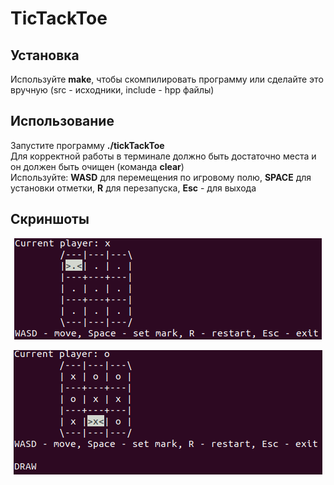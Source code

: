 # TicTackToe

## Установка
Используйте **make**, чтобы скомпилировать программу или сделайте это вручную (src - исходники, include - hpp файлы)

## Использование
Запустите программу **./tickTackToe**  
Для корректной работы в терминале должно быть достаточно места и он должен быть очищен (команда **clear**)  
Используйте: **WASD** для перемещения по игровому полю, **SPACE** для установки отметки, **R** для перезапуска, **Esc** - для выхода

## Скриншоты

<p align="center"><img src="img/example1.png"></p>
<p align="center"><img src="img/example2.png"></p>
